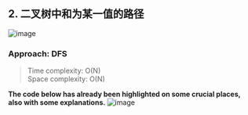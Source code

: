 ## 2. 二叉树中和为某一值的路径
![image](https://user-images.githubusercontent.com/30597963/55146166-03ebeb00-517f-11e9-9aec-861be3808334.png)
### Approach: DFS
>Time complexity: O(N)  
 Space complexity: O(N)

**The code below has already been highlighted on some crucial places, also with some explanations.**
![image](https://user-images.githubusercontent.com/30597963/55146816-38ac7200-5180-11e9-8460-3536164d9e17.png)
